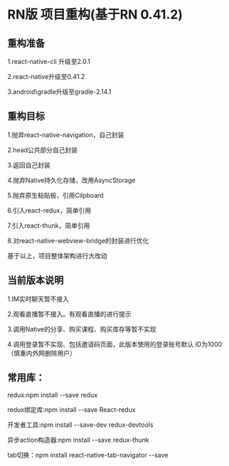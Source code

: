 

#  RN版  项目重构(基于RN 0.41.2)


## 重构准备

1.react-native-cli 升级至2.0.1

2.react-native升级至0.41.2

3.android\gradle升级至gradle-2.14.1


## 重构目标

1.抛弃react-native-navigation，自己封装

2.head公共部分自己封装

3.返回自己封装

4.抛弃Native持久化存储，改用AsyncStorage

5.抛弃原生粘贴板，引用Cilpboard

6.引入react-redux，简单引用

7.引入react-thunk，简单引用

8.对react-native-webview-bridge的封装进行优化


基于以上，项目整体架构进行大改动



## 当前版本说明

1.IM实时聊天暂不接入

2.观看直播暂不接入。有观看直播的进行提示

3.调用Native的分享、购买课程、购买库存等暂不实现

4.调用登录暂不实现、包括邀请码页面，此版本使用的登录账号默认   ID为1000（慎重内外网删除用户）




## 常用库：

redux:npm install --save redux

redux绑定库:npm install --save React-redux

开发者工具:npm install --save-dev redux-devtools

异步action构造器:npm install --save redux-thunk

tab切换：npm install react-native-tab-navigator --save











